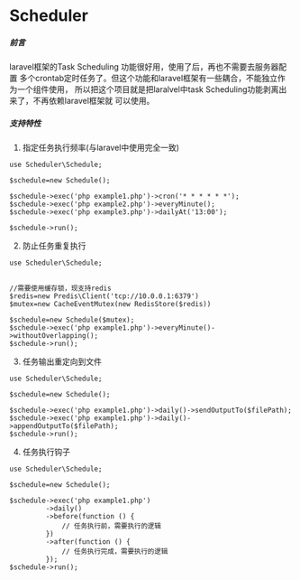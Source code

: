 # Scheduler

##### 前言
laravel框架的Task Scheduling 功能很好用，使用了后，再也不需要去服务器配置
多个crontab定时任务了。但这个功能和laravel框架有一些耦合，不能独立作为一个组件使用，
所以把这个项目就是把laralvel中task Scheduling功能剥离出来了，不再依赖laravel框架就
可以使用。


##### 支持特性
1. 指定任务执行频率(与laravel中使用完全一致)
```
use Scheduler\Schedule;

$schedule=new Schedule();

$schedule->exec('php example1.php')->cron('* * * * * *');
$schedule->exec('php example2.php')->everyMinute();
$schedule->exec('php example3.php')->dailyAt('13:00');

$schedule->run();
```

2. 防止任务重复执行
```
use Scheduler\Schedule;


//需要使用缓存锁，现支持redis
$redis=new Predis\Client('tcp://10.0.0.1:6379')
$mutex=new CacheEventMutex(new RedisStore($redis))

$schedule=new Schedule($mutex);
$schedule->exec('php example1.php')->everyMinute()->withoutOverlapping();
$schedule->run();
```

3. 任务输出重定向到文件

```
use Scheduler\Schedule;

$schedule=new Schedule();

$schedule->exec('php example1.php')->daily()->sendOutputTo($filePath);
$schedule->exec('php example1.php')->daily()->appendOutputTo($filePath);
$schedule->run();
```

4. 任务执行钩子

```
use Scheduler\Schedule;

$schedule=new Schedule();

$schedule->exec('php example1.php')
         ->daily()
         ->before(function () {
             // 任务执行前，需要执行的逻辑
         })
         ->after(function () {
             // 任务执行完成，需要执行的逻辑
         });
$schedule->run();
```
